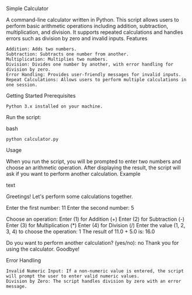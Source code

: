 Simple Calculator

A command-line calculator written in Python. This script allows users to perform basic arithmetic operations including addition, subtraction, multiplication, and division. It supports repeated calculations and handles errors such as division by zero and invalid inputs.
Features

    Addition: Adds two numbers.
    Subtraction: Subtracts one number from another.
    Multiplication: Multiplies two numbers.
    Division: Divides one number by another, with error handling for division by zero.
    Error Handling: Provides user-friendly messages for invalid inputs.
    Repeat Calculations: Allows users to perform multiple calculations in one session.

Getting Started
Prerequisites

    Python 3.x installed on your machine.


Run the script:

bash

    python calculator.py

Usage

When you run the script, you will be prompted to enter two numbers and choose an arithmetic operation. After displaying the result, the script will ask if you want to perform another calculation.
Example

text

Greetings! Let's perform some calculations together.

Enter the first number: 11
Enter the second number: 5

Choose an operation:
Enter (1) for Addition (+)
Enter (2) for Subtraction (-)
Enter (3) for Multiplication (*)
Enter (4) for Division (/)
Enter the value (1, 2, 3, 4) to choose the operation: 1
The result of 11.0 + 5.0 is: 16.0

Do you want to perform another calculation? (yes/no): no
Thank you for using the calculator. Goodbye!

Error Handling

    Invalid Numeric Input: If a non-numeric value is entered, the script will prompt the user to enter valid numeric values.
    Division by Zero: The script handles division by zero with an error message.